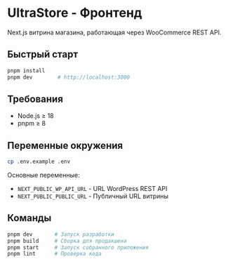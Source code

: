 # UltraStore - Фронтенд

Next.js витрина магазина, работающая через WooCommerce REST API.

## Быстрый старт

```bash
pnpm install
pnpm dev        # http://localhost:3000
```

## Требования

* Node.js ≥ 18
* pnpm ≥ 8

## Переменные окружения

```bash
cp .env.example .env
```

Основные переменные:
- `NEXT_PUBLIC_WP_API_URL` - URL WordPress REST API
- `NEXT_PUBLIC_PUBLIC_URL` - Публичный URL витрины

## Команды

```bash
pnpm dev       # Запуск разработки
pnpm build     # Сборка для продакшена
pnpm start     # Запуск собранного приложения
pnpm lint      # Проверка кода
```
